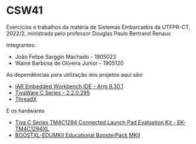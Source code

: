 # CSW41

Exercícios e trabalhos da matéria de Sistemas Embarcados da UTFPR-CT, 2022/2, ministrada pelo professor Douglas Paulo Bertrand Renaux

Integrantes:
* João Felipe Sarggin Machado - 1905023
* Waine Barbosa de Oliveira Junior - 1905120

As dependências para utilização dos projetos aqui são:

* [IAR Embedded Workbench IDE - Arm 9.30.1](https://www.iar.com/products/architectures/arm/iar-embedded-workbench-for-arm/)
* [TivaWare C Series - 2.2.0.295](https://www.ti.com/tool/SW-TM4C)
* [ThreadX](https://github.com/azure-rtos/threadx)

E os hardwares

* [Tiva C Series TM4C1294 Connected Launch Pad Evaluation Kit - EK-TM4C1294XL](https://www.ti.com/tool/EK-TM4C1294XL)
* [BOOSTXL-EDUMKII Educational BoosterPack MKII](https://www.ti.com/tool/BOOSTXL-EDUMKII)
